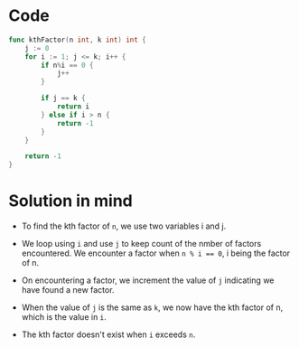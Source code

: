 Code
====

```go
func kthFactor(n int, k int) int {
	j := 0
	for i := 1; j <= k; i++ {
		if n%i == 0 {
			j++
		}

		if j == k {
			return i
		} else if i > n {
			return -1
		}
	}

	return -1
}
```

Solution in mind
================

-	To find the kth factor of `n`, we use two variables i and j.

-	We loop using `i` and use `j` to keep count of the nmber of factors encountered. We encounter a factor when `n % i == 0`, i being the factor of n.

-	On encountering a factor, we increment the value of `j` indicating we have found a new factor.

-	When the value of `j` is the same as `k`, we now have the kth factor of n, which is the value in `i`.

-	The kth factor doesn't exist when `i` exceeds `n`.

